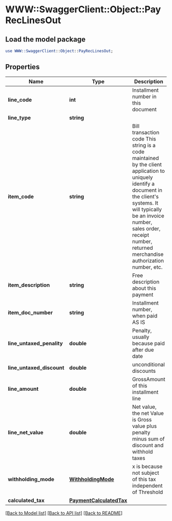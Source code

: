 # WWW::SwaggerClient::Object::PayRecLinesOut

## Load the model package
```perl
use WWW::SwaggerClient::Object::PayRecLinesOut;
```

## Properties
Name | Type | Description | Notes
------------ | ------------- | ------------- | -------------
**line_code** | **int** | Installment number in this document | [optional] 
**line_type** | **string** |  | [optional] 
**item_code** | **string** | Bill transaction code This string is a code maintained by the client application to uniquely identify a document in the client&#39;s systems. It will typically be an invoice number, sales order, receipt number, returned merchandise authorization number, etc. | 
**item_description** | **string** | Free description about this payment | [optional] 
**item_doc_number** | **string** | Installment number, when paid AS IS | [optional] 
**line_untaxed_penality** | **double** | Penalty, usually because paid after due date | [optional] 
**line_untaxed_discount** | **double** | unconditional discounts | [optional] 
**line_amount** | **double** | GrossAmount of this installment line | [optional] 
**line_net_value** | **double** | Net value, the net Value is Gross value plus penalty minus sum of discount and withhold taxes | [optional] 
**withholding_mode** | [**WithholdingMode**](WithholdingMode.md) | x is because not subject of this tax independent of Threshold | [optional] 
**calculated_tax** | [**PaymentCalculatedTax**](PaymentCalculatedTax.md) |  | [optional] 

[[Back to Model list]](../README.md#documentation-for-models) [[Back to API list]](../README.md#documentation-for-api-endpoints) [[Back to README]](../README.md)


